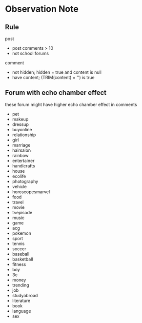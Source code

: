 # Observation Note

## Rule

post

-   post comments > 10
-   not school forums

comment

-   not hidden; hidden = true and content is null
-   have content; (TRIM(content) = '') is true

## Forum with echo chamber effect

these forum might have higher echo chamber effect in comments

-   pet
-   makeup
-   dressup
-   buyonline
-   relationship
-   girl
-   marriage
-   hairsalon
-   rainbow
-   entertainer
-   handicrafts
-   house
-   ecolife
-   photography
-   vehicle
-   horoscopesmarvel
-   food
-   travel
-   movie
-   tvepisode
-   music
-   game
-   acg
-   pokemon
-   sport
-   tennis
-   soccer
-   baseball
-   basketball
-   fitness
-   boy
-   3c
-   money
-   trending
-   job
-   studyabroad
-   literature
-   book
-   language
-   sex
